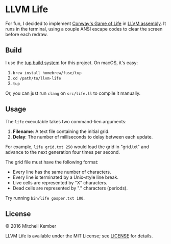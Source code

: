 # LLVM Life

For fun, I decided to implement [Conway's Game of Life][1] in [LLVM assembly][2]. It runs in the terminal, using a couple ANSI escape codes to clear the screen before each redraw.

[1]: https://en.wikipedia.org/wiki/Conway's_Game_of_Life
[2]: http://llvm.org/docs/LangRef.html

## Build

I use the [tup build system][1] for this project. On macOS, it's easy:

1. `brew install homebrew/fuse/tup`
2. `cd /path/to/llvm-life`
3. `tup`

Or, you can just run `clang` on `src/life.ll` to compile it manually.

[1]: http://gittup.org/tup/

## Usage

The `life` executable takes two command-lien arguments:

1. **Filename**: A text file containing the initial grid.
2. **Delay**: The number of milliseconds to delay between each update.

For example, `life grid.txt 250` would load the grid in "grid.txt" and advance to the next generation four times per second.

The grid file must have the following format:

- Every line has the same number of characters.
- Every line is terminated by a Unix-style line break.
- Live cells are represented by "X" characters.
- Dead cells are represented by "." characters (periods).

Try running `bin/life gosper.txt 100`.

## License

© 2016 Mitchell Kember

LLVM Life is available under the MIT License; see [LICENSE](LICENSE.md) for details.
